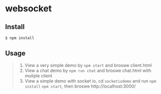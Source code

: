 # websocket


## Install
```sh
$ npm install
```

## Usage
>1. View a very simple demo by `npm start` and broswe client.html
>1. View a chat demo by `npm run chat` and broswe chat.html with muliple client
>1. View a simple demo with socket io, cd `socketiodemo` and run `npm install` `npm start`, then broswe http://localhost:3000/
